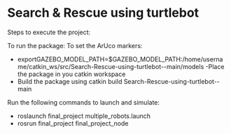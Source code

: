 # Search & Rescue using turtlebot
Steps to execute the project:

To run the package:
To set the ArUco markers:
- exportGAZEBO_MODEL_PATH=$GAZEBO_MODEL_PATH:/home/username/catkin_ws/src/Search-Rescue-using-turtlebot--main/models
-Place the package in you catkin workspace
- Build the package using catkin build Search-Rescue-using-turtlebot--main

Run the following commands to launch and simulate:
- roslaunch final_project multiple_robots.launch
- rosrun final_project final_project_node

